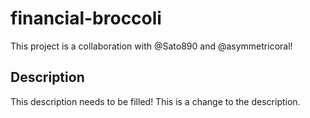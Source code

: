 # financial-broccoli
This project is a collaboration with @Sato890 and @asymmetricoral!

## Description
This description needs to be filled!
This is a change to the description.
